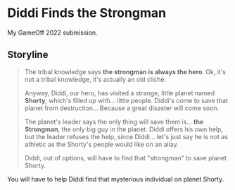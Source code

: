 # Diddi Finds the Strongman

My GameOff 2022 submission.

## Storyline

> The tribal knowledge says **the strongman is always the hero**.
> Ok, it's not a tribal knowledge, it's actually an old cliché.
>
> Anyway, Diddi, our hero, has visited a strange, little planet named **Shorty**,
> which's filled up with... little people. Diddi's come to save that planet
> from destruction... Because a great disaster will come soon.
>
> The planet's leader says the only thing will save them is...
> **the Strongman**, the only big guy in the planet. Diddi offers his own 
> help, but the leader refuses the help, since Diddi... let's just say
> he is not as athletic as the Shorty's people would like on an allay.
>
> Diddi, out of options, will have to find that "strongman" to save planet Shorty.

You will have to help Diddi find that mysterious individual on planet Shorty.
